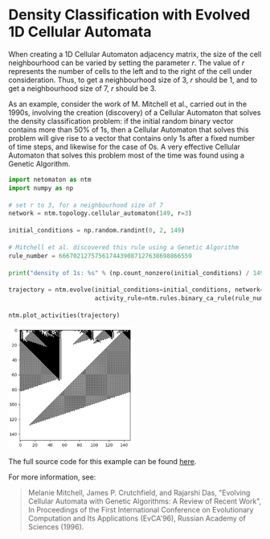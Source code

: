 # Density Classification with Evolved 1D Cellular Automata

When creating a 1D Cellular Automaton adjacency matrix, the size of the
cell neighbourhood can be varied by setting the parameter _*r*_. The
value of _*r*_ represents the number of cells to the left and to the
right of the cell under consideration. Thus, to get a neighbourhood
size of 3, _*r*_ should be 1, and to get a neighbourhood size of 7,
_*r*_ should be 3.

As an example, consider the work of M. Mitchell et al., carried out in
the 1990s, involving the creation (discovery) of a Cellular Automaton
that solves the density classification problem: if the initial random
binary vector contains more than 50% of 1s, then a Cellular Automaton
that solves this problem will give rise to a vector that contains only
1s after a fixed number of time steps, and likewise for the case of 0s.
A very effective Cellular Automaton that solves this problem most of
the time was found using a Genetic Algorithm.

```python
import netomaton as ntm
import numpy as np

# set r to 3, for a neighbourhood size of 7
network = ntm.topology.cellular_automaton(149, r=3)

initial_conditions = np.random.randint(0, 2, 149)

# Mitchell et al. discovered this rule using a Genetic Algorithm
rule_number = 6667021275756174439087127638698866559

print("density of 1s: %s" % (np.count_nonzero(initial_conditions) / 149))

trajectory = ntm.evolve(initial_conditions=initial_conditions, network=network,
                        activity_rule=ntm.rules.binary_ca_rule(rule_number), timesteps=149)

ntm.plot_activities(trajectory)
```

<img src="../../resources/density_classification.png" width="50%"/>

The full source code for this example can be found [here](ca_density_classification_demo.py).

For more information, see:

> Melanie Mitchell, James P. Crutchfield, and Rajarshi Das, "Evolving Cellular Automata with Genetic Algorithms: A Review of Recent Work", In Proceedings of the First International Conference on Evolutionary Computation and Its Applications (EvCA'96), Russian Academy of Sciences (1996).
